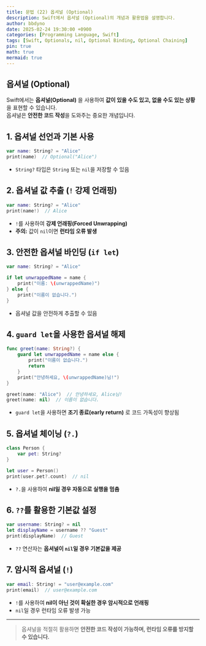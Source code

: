 ```yaml
---
title: 문법 (22) 옵셔널 (Optional)
description: Swift에서 옵셔널 (Optional)의 개념과 활용법을 설명합니다.
author: bbdyno
date: 2025-02-24 19:30:00 +0900
categories: [Programming Language, Swift]
tags: [Swift, Optionals, nil, Optional Binding, Optional Chaining]
pin: true
math: true
mermaid: true
---
```


## 옵셔널 (Optional)


Swift에서는 **옵셔널(Optional)** 을 사용하여 **값이 있을 수도 있고, 없을 수도 있는 상황**을 표현할 수 있습니다.  
옵셔널은 **안전한 코드 작성**을 도와주는 중요한 개념입니다.

## 1. 옵셔널 선언과 기본 사용

```swift
var name: String? = "Alice"
print(name)  // Optional("Alice")
```

- `String?` 타입은 `String` 또는 `nil`을 저장할 수 있음

## 2. 옵셔널 값 추출 (`!` 강제 언래핑)

```swift
var name: String? = "Alice"
print(name!)  // Alice
```

- `!`를 사용하여 **강제 언래핑(Forced Unwrapping)**  
- **주의:** 값이 `nil`이면 **런타임 오류 발생**

## 3. 안전한 옵셔널 바인딩 (`if let`)

```swift
var name: String? = "Alice"

if let unwrappedName = name {
    print("이름: \(unwrappedName)")
} else {
    print("이름이 없습니다.")
}
```

- 옵셔널 값을 안전하게 추출할 수 있음

## 4. `guard let`을 사용한 옵셔널 해제

```swift
func greet(name: String?) {
    guard let unwrappedName = name else {
        print("이름이 없습니다.")
        return
    }
    print("안녕하세요, \(unwrappedName)님!")
}

greet(name: "Alice")  // 안녕하세요, Alice님!
greet(name: nil)  // 이름이 없습니다.
```

- `guard let`을 사용하면 **조기 종료(early return)** 로 코드 가독성이 향상됨

## 5. 옵셔널 체이닝 (`?.`)

```swift
class Person {
    var pet: String?
}

let user = Person()
print(user.pet?.count)  // nil
```

- `?.`을 사용하여 **nil일 경우 자동으로 실행을 멈춤**

## 6. `??`를 활용한 기본값 설정

```swift
var username: String? = nil
let displayName = username ?? "Guest"
print(displayName)  // Guest
```

- `??` 연산자는 **옵셔널이 `nil`일 경우 기본값을 제공**

## 7. 암시적 옵셔널 (`!`)

```swift
var email: String! = "user@example.com"
print(email)  // user@example.com
```

- `!`를 사용하여 **nil이 아닌 것이 확실한 경우 암시적으로 언래핑**  
- `nil`일 경우 런타임 오류 발생 가능

---

> 옵셔널을 적절히 활용하면 **안전한 코드 작성이 가능하며, 런타임 오류를 방지할 수 있습니다.**

